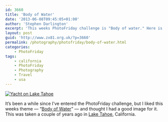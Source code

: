 ```yaml
---
id: 3660
title: 'Body of Water'
date: '2013-06-08T09:45:05+01:00'
author: 'Stephen Darlington'
excerpt: 'This weeks PhotoFriday challenge is "Body of water." Here is my entry.'
layout: post
guid: 'http://www.zx81.org.uk/?p=3660'
permalink: /photography/photofriday/body-of-water.html
categories:
    - PhotoFriday
tags:
    - california
    - PhotoFriday
    - Photography
    - Travel
    - usa
---
```


[![Yacht on Lake Tahoe](https://i0.wp.com/farm7.staticflickr.com/6009/5985284733_e028384dd4.jpg?resize=500%2C333)](http://www.flickr.com/photos/stephendarlington/5985284733/ "Yacht on Lake Tahoe by stephendarlington, on Flickr")

It’s been a while since I’ve entered the PhotoFriday challenge, but I liked this weeks theme — “[Body of Water](http://www.photofriday.com/challenge.php?id=1296)” — and thought I had a good image for it. This was taken a couple of years ago in [Lake Tahoe](http://www.zx81.org.uk/travel/lake-tahoe.html "Lake Tahoe"), California.